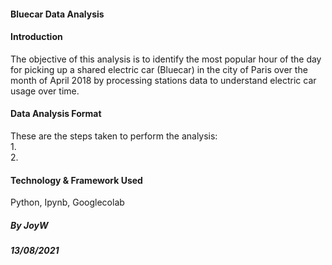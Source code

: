 #### Bluecar Data Analysis

#### Introduction
The objective of this analysis is to identify the most popular hour of the day for picking up a shared electric car (Bluecar) in the city of Paris over the month of April 2018 by processing stations data to understand electric car usage over time.
#### Data Analysis Format
These are the steps taken to perform the analysis:  
1.  
2.

#### Technology & Framework Used
Python, Ipynb, Googlecolab

##### By JoyW 
##### 13/08/2021
